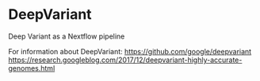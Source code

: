 # DeepVariant

Deep Variant as a Nextflow pipeline

For information about DeepVariant: 
https://github.com/google/deepvariant
https://research.googleblog.com/2017/12/deepvariant-highly-accurate-genomes.html





